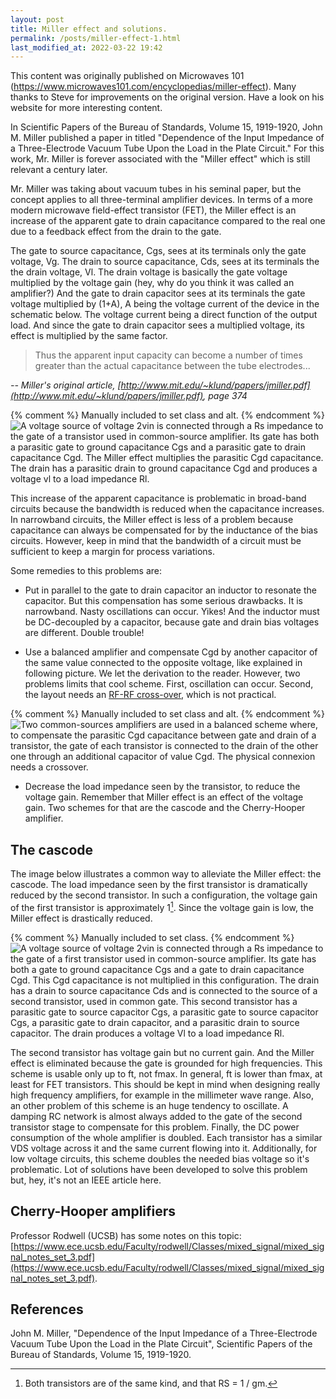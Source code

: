 ```yaml
---
layout: post
title: Miller effect and solutions.
permalink: /posts/miller-effect-1.html
last_modified_at: 2022-03-22 19:42
---
```


<p class="begin-note">This content was originally published on Microwaves 101 (<a href="https://www.microwaves101.com/encyclopedias/miller-effect">https://www.microwaves101.com/encyclopedias/miller-effect</a>). Many thanks to Steve for improvements on the original version. Have a look on his website for more interesting content.</p>

In Scientific Papers of the Bureau of Standards, Volume 15, 1919-1920, John M. Miller published a paper in titled "Dependence of the Input Impedance of a Three-Electrode Vacuum Tube Upon the Load in the Plate Circuit." For this work, Mr. Miller is forever associated with the "Miller effect" which is still relevant a century later.

Mr. Miller was taking about vacuum tubes in his seminal paper, but the concept applies to all three-terminal amplifier devices.  In terms of a more modern microwave field-effect transistor (FET), the Miller effect is an increase of the apparent gate to drain capacitance compared to the real one due to a feedback effect from the drain to the gate.

The gate to source capacitance, Cgs, sees at its terminals only the gate voltage, Vg. The drain to source capacitance, Cds, sees at its terminals the the drain voltage, Vl. The drain voltage is basically the gate voltage multiplied by the voltage gain (hey, why do you think it was called an amplifier?) And the gate to drain capacitor sees at its terminals the gate voltage multiplied by (1+A), A being the voltage current of the device in the schematic below. The voltage current being a direct function of the output load. And since the gate to drain capacitor sees a multiplied voltage, its effect is multiplied by the same factor.

> Thus the apparent input capacity can become a number of times greater than the actual capacitance between the tube electrodes...

<cite>-- Miller's original article, [http://www.mit.edu/~klund/papers/jmiller.pdf](http://www.mit.edu/~klund/papers/jmiller.pdf), page 374</cite>

{% comment %}
Manually included to set class and alt.
{% endcomment %}
<img class="dark-mode-invert" src="{{ '/posts/miller-effect/miller-effect-schematic-v2.1-cropped.svg' | relative_url }}" title="Miller effect in common source amplifier." alt="A voltage source of voltage 2vin is connected through a Rs impedance to the gate of a transistor used in common-source amplifier. Its gate has both a parasitic gate to ground capacitance Cgs and a parasitic gate to drain capacitance Cgd. The Miller effect multiplies the parasitic Cgd capacitance. The drain has a parasitic drain to ground capacitance Cgd and produces a voltage vl to a load impedance Rl.">

This increase of the apparent capacitance is problematic in broad-band circuits because the bandwidth is reduced when the capacitance increases. In narrowband circuits, the Miller effect is less of a problem because capacitance can always be compensated for by the inductance of the bias circuits. However, keep in mind that the bandwidth of a circuit must be sufficient to keep a margin for process variations.

Some remedies to this problems are:

* Put in parallel to the gate to drain capacitor an inductor to resonate the capacitor. But this compensation has some serious drawbacks. It is narrowband. Nasty oscillations can occur. Yikes! And the inductor must be DC-decoupled by a capacitor, because gate and drain bias voltages are different. Double trouble!

* Use a balanced amplifier and compensate Cgd by another capacitor of the same value connected to the opposite voltage, like explained in following picture. We let the derivation to the reader. However, two problems limits that cool scheme. First, oscillation can occur. Second, the layout needs an [RF-RF cross-over](https://www.microwaves101.com/encyclopedias/rf-rf-crossovers), which is not practical.

{% comment %}
Manually included to set class and alt.
{% endcomment %}
<img class="dark-mode-invert" src="{{ '/posts/miller-effect/miller-effect-balanced-v3-cropped.svg' | relative_url }}" alt="Two common-sources amplifiers are used in a balanced scheme where, to compensate the parasitic Cgd capacitance between gate and drain of a transistor, the gate of each transistor is connected to the drain of the other one through an additional capacitor of value Cgd. The physical connexion needs a crossover.">

* Decrease the load impedance seen by the transistor, to reduce the voltage gain. Remember that Miller effect is an effect of the voltage gain. Two schemes for that are the cascode and the Cherry-Hooper amplifier.

## The cascode

The image below illustrates a common way to alleviate the Miller effect: the cascode. The load impedance seen by the first transistor is dramatically reduced by the second transistor. In such a configuration, the voltage gain of the first transistor is approximately 1[^1]. Since the voltage gain is low, the Miller effect is drastically reduced.

{% comment %}
Manually included to set class.
{% endcomment %}
<img class="dark-mode-invert" src="{{ '/posts/miller-effect/miller-effect-cascode-v2.1-cropped.svg' | relative_url }}" alt="A voltage source of voltage 2vin is connected through a Rs impedance to the gate of a first transistor used in common-source amplifier. Its gate has both a gate to ground capacitance Cgs and a gate to drain capacitance Cgd. This Cgd capacitance is not multiplied in this configuration. The drain has a drain to source capacitance Cds and is connected to the source of a second transistor, used in common gate. This second transistor has a parasitic gate to source capacitor Cgs, a parasitic gate to source capacitor Cgs, a parasitic gate to drain capacitor, and a parasitic drain to source capacitor. The drain produces a voltage Vl to a load impedance Rl.">

The second transistor has voltage gain but no current gain. And the Miller effect is eliminated because the gate is grounded for high frequencies. This scheme is usable only up to ft, not fmax. In general, ft is lower than fmax, at least for FET transistors. This should be kept in mind when designing really high frequency amplifiers, for example in the millimeter wave range.
Also, an other problem of this scheme is an huge tendency to oscillate. A damping RC network is almost always added to the gate of the second transistor stage to compensate for this problem.
Finally, the DC power consumption of the whole amplifier is doubled. Each transistor has a similar VDS voltage across it and the same current flowing into it. Additionally, for low voltage circuits, this scheme doubles the needed bias voltage so it's problematic. Lot of solutions have been developed to solve this problem but, hey, it's not an IEEE article here.

[^1]: Both transistors are of the same kind, and that RS = 1 / gm.

## Cherry-Hooper amplifiers

Professor Rodwell (UCSB) has some notes on this topic: [https://www.ece.ucsb.edu/Faculty/rodwell/Classes/mixed_signal/mixed_signal_notes_set_3.pdf](https://www.ece.ucsb.edu/Faculty/rodwell/Classes/mixed_signal/mixed_signal_notes_set_3.pdf).

## References

John M. Miller, "Dependence of the Input Impedance of a Three-Electrode Vacuum Tube Upon the Load in the Plate Circuit", Scientific Papers of the Bureau of Standards, Volume 15, 1919-1920.
